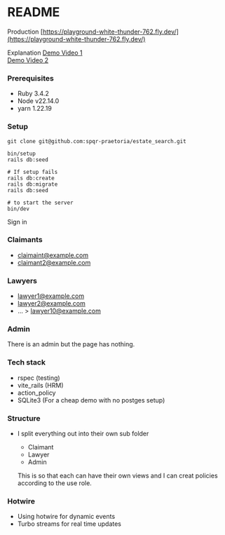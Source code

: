 # README

Production
[https://playground-white-thunder-762.fly.dev/](https://playground-white-thunder-762.fly.dev/)

Explanation
[Demo Video 1](https://www.loom.com/share/7a46802e9d184b829bcb9609974092ef)  
[Demo Video 2](https://www.loom.com/share/0e4ea1522b6246b899d5f7e0bbcaccb6)


### Prerequisites
- Ruby 3.4.2
- Node v22.14.0
- yarn 1.22.19

### Setup
```
git clone git@github.com:spqr-praetoria/estate_search.git

bin/setup
rails db:seed

# If setup fails
rails db:create
rails db:migrate
rails db:seed

# to start the server
bin/dev
```

Sign in
### Claimants
- claimaint@example.com
- claimant2@example.com

### Lawyers
- lawyer1@example.com 
- lawyer2@example.com
- ... > lawyer10@example.com

### Admin
There is an admin but the page has nothing.


### Tech stack
- rspec (testing)
- vite_rails (HRM)
- action_policy
- SQLite3 (For a cheap demo with no postges setup)

### Structure
- I split everything out into their own sub folder
  - Claimant
  - Lawyer
  - Admin

  This is so that each can have their own views and I can creat policies according to the use role.

### Hotwire
- Using hotwire for dynamic events
- Turbo streams for real time updates






